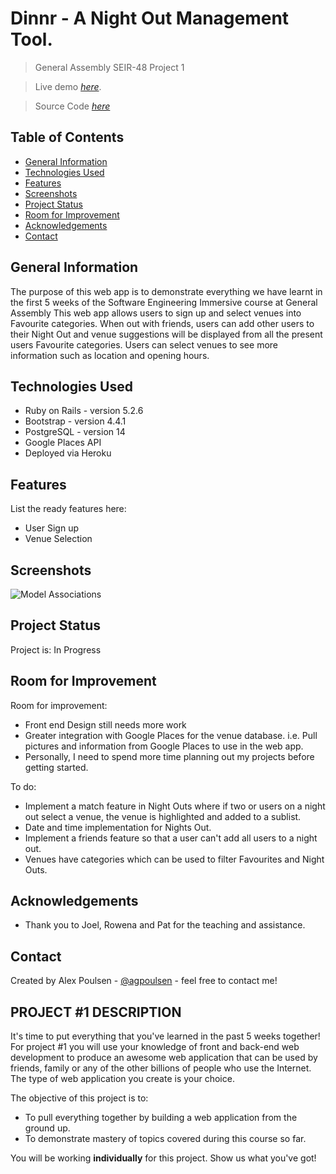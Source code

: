 # Dinnr - A Night Out Management Tool.
> General Assembly SEIR-48 Project 1

> Live demo [_here_](https://seir48project1.herokuapp.com/).

> Source Code [_here_](https://github.com/agpoulsen/project-1)

## Table of Contents
* [General Information](#general-information)
* [Technologies Used](#technologies-used)
* [Features](#features)
* [Screenshots](#screenshots)
* [Project Status](#project-status)
* [Room for Improvement](#room-for-improvement)
* [Acknowledgements](#acknowledgements)
* [Contact](#contact)


## General Information
  The purpose of this web app is to demonstrate everything we have learnt in the first 5 weeks of the Software Engineering Immersive course at General Assembly
  This web app allows users to sign up and select venues into Favourite categories.
  When out with friends, users can add other users to their Night Out and venue suggestions will be displayed from all the present users Favourite categories.
  Users can select venues to see more information such as location and opening hours.


## Technologies Used
- Ruby on Rails - version 5.2.6
- Bootstrap - version 4.4.1
- PostgreSQL - version 14
- Google Places API
- Deployed via Heroku


## Features
List the ready features here:
- User Sign up
- Venue Selection


## Screenshots
![Model Associations](https://res.cloudinary.com/dydsfpahp/image/upload/v1635377671/Project-1/associations_for_dinnr_y9uzqo.png)
<!-- If you have screenshots you'd like to share, include them here. -->


## Project Status
Project is: In Progress


## Room for Improvement

Room for improvement:
- Front end Design still needs more work
- Greater integration with Google Places for the venue database. i.e. Pull pictures and information from Google Places to use in the web app.
- Personally, I need to spend more time planning out my projects before getting started.

To do:
- Implement a match feature in Night Outs where if two or users on a night out select a venue, the venue is highlighted and added to a sublist.
- Date and time implementation for Nights Out.
- Implement a friends feature so that a user can't add all users to a night out.
- Venues have categories which can be used to filter Favourites and Night Outs.


## Acknowledgements
- Thank you to Joel, Rowena and Pat for the teaching and assistance.


## Contact
Created by Alex Poulsen - [@agpoulsen](https://github.com/agpoulsen/) - feel free to contact me!

## PROJECT #1 DESCRIPTION

It's time to put everything that you've learned in the past 5 weeks together! For
project #1 you will use your knowledge of front and back-end web
development to produce an awesome web application that can be used by friends,
family or any of the other billions of people who use the Internet. The type of
web application you create is your choice.

The objective of this project is to:

* To pull everything together by building a web application from the ground up.
* To demonstrate mastery of topics covered during this course so far.

You will be working **individually** for this project. Show us what you've
got!
